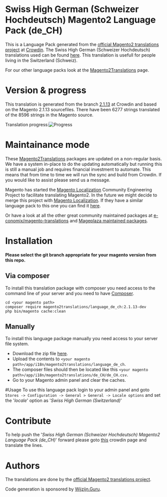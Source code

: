 # Swiss High German (Schweizer Hochdeutsch) Magento2 Language Pack (de_CH)
This is a Language Pack generated from the [official Magento2 translations project](https://crowdin.com/project/magento-2) at [Crowdin](https://crowdin.com).
The Swiss High German (Schweizer Hochdeutsch) translations used can be found [here](https://crowdin.com/project/magento-2/de-ch).
This translation is usefull for people living in the Switzerland (Schweiz).

For our other language packs look at the [Magento2Translations](http://magento2translations.github.io/) page.

# Version & progress
This translation is generated from the branch [2.1.13](https://crowdin.com/project/magento-2/de-ch#/2.1.13) at Crowdin and based on the Magento 2.1.13 sourcefiles.
There have been  6277 strings translated of the 8596 strings in the Magento source.

Translation progress:![Progress](http://progressed.io/bar/73)

# Maintainance mode
These [Magento2Translations](http://magento2translations.github.io/) packages are updated on a non-regular basis. We have a system in-place to do the updating automatically but running this is still a manual job and requires financial investment to automate.
This means that from time to time we will run the sync and build from Crowdin. If you would like to assist please send us a message.

Magento has started the [Magento Localization](https://github.com/magento-l10n) Community Engineering Project to facilitate translating Magento2.
In the future we might decide to merge this project with [Magento Localization](https://github.com/magento-l10n).
If they have a similar language pack to this one you can find it [here](https://github.com/magento-l10n/language-de_CH).

Or have a look at all the other great community maintained packages at [e-conomix/magento-translations](https://github.com/e-conomix/magento-translations) and [Mageplaza maintained packages](https://github.com/mageplaza?q=language).

# Installation
**Please select the git branch appropriate for your magento version from this repo.**
## Via composer
To install this translation package with composer you need access to the command line of your server and you need to have [Composer](https://getcomposer.org).
```
cd <your magento path>
composer require magento2translations/language_de_ch:2.1.13-dev
php bin/magento cache:clean
```
## Manually
To install this language package manually you need access to your server file system.
* Download the zip file [here](https://github.com/Magento2Translations/language_de_ch/archive/2.1.13.zip).
* Upload the contents to `<your magento path>/app/i18n/magento2translations/language_de_ch`.
* The composer files should then be located like this `<your magento path>/app/i18n/magento2translations/de_CH/de_CH.csv`.
* Go to your Magento admin panel and clear the caches.

#Usage
To use this language pack login to your admin panel and goto `Stores -> Configuration -> General > General -> Locale options` and set the '*locale*' option as '*Swiss High German (Switzerland)*'

# Contribute
To help push the '*Swiss High German (Schweizer Hochdeutsch) Magento2 Language Pack (de_CH)*' forward please goto [this](https://crowdin.com/project/magento-2/de-ch) crowdin page and translate the lines.

# Authors
The translations are done by the [official Magento2 translations project](https://crowdin.com/project/magento-2).

Code generation is sponsored by [Wijzijn.Guru](http://www.wijzijn.guru/).
